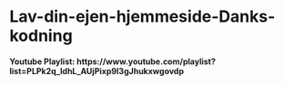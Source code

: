# Lav-din-ejen-hjemmeside-Danks-kodning
<h4>Youtube Playlist: https://www.youtube.com/playlist?list=PLPk2q_ldhL_AUjPixp9l3gJhukxwgovdp</h4>
